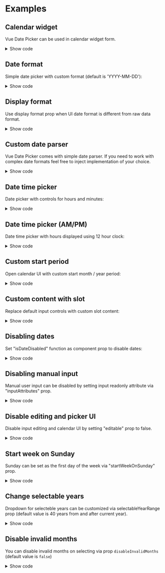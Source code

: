 # Examples

## Calendar widget
Vue Date Picker can be used in calendar widget form.

<calendar-widget></calendar-widget>

<details>
  <summary>Show code</summary>

  ```vue
  <template>
    <vue-date-picker
      v-model="date"
      :hasInputElement="false"
    />
  </template>

  <script>
  import VueDatePicker from '@therunninghub/vue-date-picker';

  export default {
    components: { VueDatePicker },
    data: () => ({
      date: '2019-02-12'
    })
  };
  </script>
  ```
</details>

## Date format
Simple date picker with custom format (default is 'YYYY-MM-DD'):

<picker-wrapper
  value="2019.01.01"
  :pickerProps="{format: 'YYYY.MM.DD'}"
/>

<details>
  <summary>Show code</summary>

  ```vue
  <template>
    <vue-date-picker
      v-model="date"
      :format="'YYYY.MM.DD'"
    />
  </template>

  <script>
  import VueDatePicker from '@therunninghub/vue-date-picker';

  export default {
    components: { VueDatePicker },
    data: () => ({
      date: '2019.01.01'
    })
  };
  </script>
  ```
</details>

## Display format
Use display format prop when UI date format is different from raw data format.

<picker-wrapper
  value="2019-01-01"
  :pickerProps="{displayFormat: 'DD.MM.YYYY'}"
/>

<details>
  <summary>Show code</summary>

  ```vue
  <template>
    <vue-date-picker
      v-model="date"
      :displayFormat="'DD.MM.YYYY'"
    />
  </template>

  <script>
  import VueDatePicker from '@therunninghub/vue-date-picker';

  export default {
    components: { VueDatePicker },
    data: () => ({
      date: '2019-01-01'
    })
  };
  </script>
  ```
</details>

## Custom date parser
Vue Date Picker comes with simple date parser.
If you need to work with complex date formats feel free to inject implementation of your choice.

<custom-engine></custom-engine>

<details>
  <summary>Show code</summary>

  ```vue
  <template>
    <vue-date-picker
      v-model="date"
      :format="format"
      :parseDate="parseDate"
      :formatDate="formatDate"
      :inputAttributes="{size: 32}"
    />
  </template>

  <script>
  import VueDatePicker from '@therunninghub/vue-date-picker';
  import fecha from 'fecha';

  export default {
    components: { VueDatePicker },
    data: () => ({
      format: 'dddd MMMM Do, YYYY',
      date: fecha.format(new Date(), 'dddd MMMM Do, YYYY')
    }),
    methods: {
      parseDate(dateString, format) {
        return fecha.parse(dateString, format);
      },
      formatDate(dateObj, format) {
        return fecha.format(dateObj, format);
      }
    }
  };
  </script>
  ```
</details>

## Date time picker
Date picker with controls for hours and minutes:

<picker-wrapper
  value="2019-01-01 14:30"
  :pickerProps="{format: 'YYYY-MM-DD HH:mm', pickTime: true}"
/>

<details>
  <summary>Show code</summary>

  ```vue
  <template>
    <vue-date-picker
      v-model="date"
      :pickTime="true"
      :format="'YYYY-MM-DD HH:mm'"
    />
  </template>

  <script>
  import VueDatePicker from '@therunninghub/vue-date-picker';

  export default {
    components: { VueDatePicker },
    data: () => ({
      date: '2019-01-01 14:30'
    })
  };
  </script>
  ```
</details>

## Date time picker (AM/PM)
Date time picker with hours displayed using 12 hour clock:

<picker-wrapper
  value="2019-01-01 14:30"
  :pickerProps="{format: 'YYYY-MM-DD HH:mm', displayFormat: 'YYYY.MM.DD H:mm A', pickTime: true, use12HourClock: true}"
/>

<details>
  <summary>Show code</summary>

  ```vue
  <template>
    <vue-date-picker
      v-model="date"
      :pickTime="true"
      :use12HourClock="true"
      :format="'YYYY-MM-DD HH:mm'"
      :displayFormat="'YYYY.MM.DD H:mm A'"
    />
  </template>

  <script>
  import VueDatePicker from '@therunninghub/vue-date-picker';

  export default {
    components: { VueDatePicker },
    data: () => ({
      date: '2019-01-01 14:30'
    })
  };
  </script>
  ```
</details>

## Custom start period
Open calendar UI with custom start month / year period:

<picker-wrapper
  value=""
  :pickerProps="{ startPeriod: { month: 0, year: 2020 } }"
/>

<details>
  <summary>Show code</summary>

  ```vue
  <template>
    <vue-date-picker
      :startPeriod="{ month: 0, year: 2020 } }"
    />
  </template>

  <script>
  import VueDatePicker from '@therunninghub/vue-date-picker';

  export default {
    components: {VueDatePicker}
  };
  </script>
  ```
</details>

## Custom content with slot
Replace default input controls with custom slot content:

<custom-input />

<details>
  <summary>Show code</summary>

  ```vue
  <template>
    <vue-date-picker v-model="date">
      <template v-slot:default="{toggle, inputValue}">
        <button @click="toggle">
          {{ inputValue || 'Toggle calendar' }}
        </button>
      </template>
    </vue-date-picker>
  </template>

  <script>
  import VueDatePicker from '@therunninghub/vue-date-picker';

  export default {
    components: { VueDatePicker },
    data: () => ({
      date: ''
    })
  };
  </script>
  ```
</details>

## Disabling dates
Set "isDateDisabled" function as component prop to disable dates:

<disabled-dates />

<details>
  <summary>Show code</summary>

  ```vue
  <template>
    <vue-date-picker
      v-model="date"
      :isDateDisabled="isFutureDate"
    />
  </template>

  <script>
  import VueDatePicker from '@therunninghub/vue-date-picker';

  export default {
    components: { VueDatePicker },
    data: () => ({
      date: ''
    }),
    methods: {
      isFutureDate(date) {
        const currentDate = new Date();
        return date > currentDate;
      }
    }
  };
  </script>
  ```
</details>

## Disabling manual input
Manual user input can be disabled by setting input readonly attribute via "inputAttributes" prop.

<picker-wrapper
  value="2019.01.01"
  :pickerProps="{inputAttributes: {readonly: true}}"
/>

<details>
  <summary>Show code</summary>

  ```vue
  <template>
    <vue-date-picker
      v-model="date"
      :inputAttributes="{readonly: true}"
    />
  </template>

  <script>
  import VueDatePicker from '@therunninghub/vue-date-picker';

  export default {
    components: { VueDatePicker },
    data: () => ({
      date: '2018-12-29'
    })
  };
  </script>
  ```
</details>

## Disable editing and picker UI
Disable input editing and calendar UI by setting "editable" prop to false.

<picker-wrapper
  value="2019.01.01"
  :pickerProps="{editable: false}"
/>

<details>
  <summary>Show code</summary>

  ```vue
  <template>
    <vue-date-picker
      v-model="date"
      :editable="false"
    />
  </template>

  <script>
  import VueDatePicker from '@therunninghub/vue-date-picker';

  export default {
    components: { VueDatePicker },
    data: () => ({
      date: '2018-12-29'
    })
  };
  </script>
  ```
</details>

## Start week on Sunday
Sunday can be set as the first day of the week via "startWeekOnSunday" prop.

<picker-wrapper
  value="2019.01.01"
  :pickerProps="{startWeekOnSunday: true}"
/>

<details>
  <summary>Show code</summary>

  ```vue
  <template>
    <vue-date-picker
      v-model="date"
      :startWeekOnSunday="true"
    />
  </template>

  <script>
  import VueDatePicker from '@therunninghub/vue-date-picker';

  export default {
    components: { VueDatePicker },
    data: () => ({
      date: '2019-01-01'
    })
  };
  </script>
  ```
</details>

## Change selectable years
Dropdown for selecteble years can be customized via selectableYearRange prop
(default value is 40 years from and after current year).

<picker-wrapper
  value="2019.01.01"
  :pickerProps="{
    selectableYearRange: {from: 2015, to: 2020}
  }"
/>

<details>
  <summary>Show code</summary>

  ```vue
  <template>
    <vue-date-picker
      v-model="date"
      :selectableYearRange="{from: 2015, to: 2020}"
    />
  </template>

  <script>
  import VueDatePicker from '@therunninghub/vue-date-picker';

  export default {
    components: { VueDatePicker },
    data: () => ({
      date: '2019-01-01'
    })
  };
  </script>
  ```
</details>

## Disable invalid months
You can disable invalid months on selecting via prop `disableInvalidMonths` (default value is `false`)

<picker-wrapper
  value="2019.01.31"
  :pickerProps="{
    disableInvalidMonths: true
  }"
/>

<details>
  <summary>Show code</summary>

  ```vue
  <template>
    <vue-date-picker
      v-model="date"
      :disableInvalidMonths="true"
    />
  </template>

  <script>
  import VueDatePicker from '@therunninghub/vue-date-picker';

  export default {
    components: { VueDatePicker },
    data: () => ({
      date: '2019-01-31'
    })
  };
  </script>
  ```
</details>
